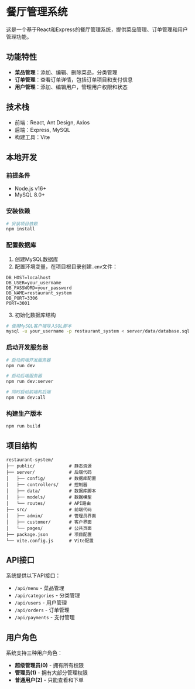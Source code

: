 # 餐厅管理系统

这是一个基于React和Express的餐厅管理系统，提供菜品管理、订单管理和用户管理功能。

## 功能特性

- **菜品管理**：添加、编辑、删除菜品，分类管理
- **订单管理**：查看订单详情，包括订单项目和支付信息
- **用户管理**：添加、编辑用户，管理用户权限和状态

## 技术栈

- 前端：React, Ant Design, Axios
- 后端：Express, MySQL
- 构建工具：Vite

## 本地开发

### 前提条件

- Node.js v16+
- MySQL 8.0+

### 安装依赖

```bash
# 安装项目依赖
npm install
```

### 配置数据库

1. 创建MySQL数据库
2. 配置环境变量，在项目根目录创建`.env`文件：

```
DB_HOST=localhost
DB_USER=your_username
DB_PASSWORD=your_password
DB_NAME=restaurant_system
DB_PORT=3306
PORT=3001
```

3. 初始化数据库结构

```bash
# 使用MySQL客户端导入SQL脚本
mysql -u your_username -p restaurant_system < server/data/database.sql
```

### 启动开发服务器

```bash
# 启动前端开发服务器
npm run dev

# 启动后端服务器
npm run dev:server

# 同时启动前端和后端
npm run dev:all
```

### 构建生产版本

```bash
npm run build
```

## 项目结构

```
restaurant-system/
├── public/             # 静态资源
├── server/             # 后端代码
│   ├── config/         # 数据库配置
│   ├── controllers/    # 控制器
│   ├── data/           # 数据库脚本
│   ├── models/         # 数据模型
│   └── routes/         # API路由
├── src/                # 前端代码
│   ├── admin/          # 管理员界面
│   ├── customer/       # 客户界面
│   └── pages/          # 公共页面
├── package.json        # 项目配置
└── vite.config.js      # Vite配置
```

## API接口

系统提供以下API接口：

- `/api/menu` - 菜品管理
- `/api/categories` - 分类管理
- `/api/users` - 用户管理
- `/api/orders` - 订单管理
- `/api/payments` - 支付管理

## 用户角色

系统支持三种用户角色：

- **超级管理员(0)** - 拥有所有权限
- **管理员(1)** - 拥有大部分管理权限
- **普通用户(2)** - 只能查看和下单
